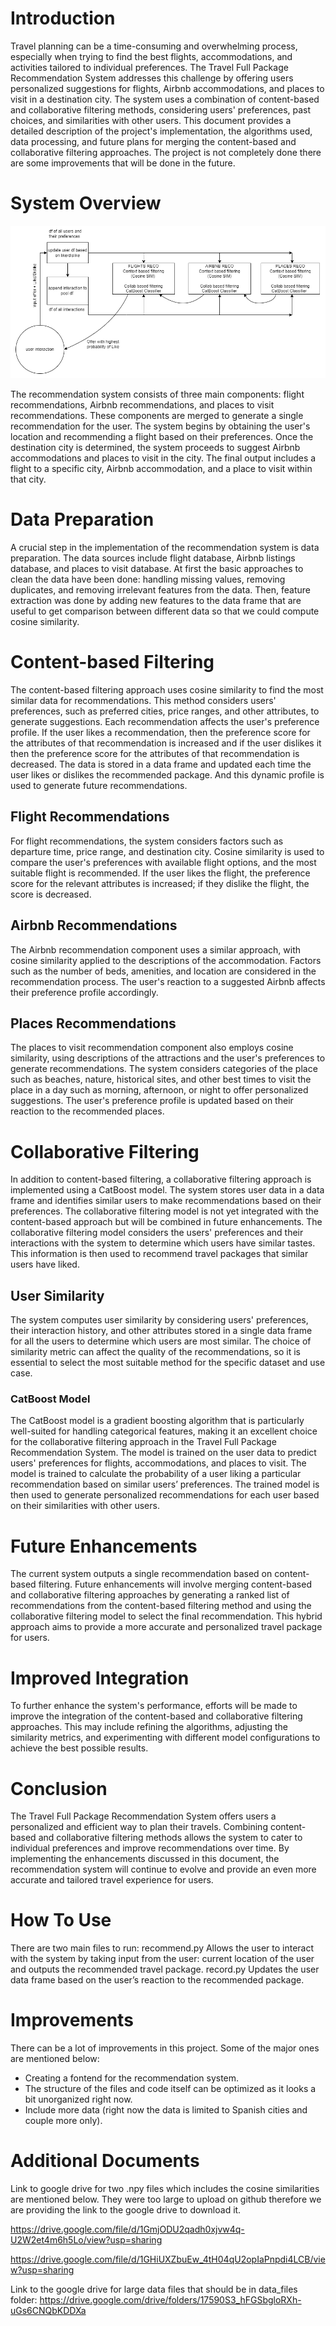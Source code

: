 # Introduction

Travel planning can be a time-consuming and overwhelming process, especially when trying to find the best flights, accommodations, and activities tailored to individual preferences. The Travel Full Package Recommendation System addresses this challenge by offering users personalized suggestions for flights, Airbnb accommodations, and places to visit in a destination city. The system uses a combination of content-based and collaborative filtering methods, considering users' preferences, past choices, and similarities with other users. This document provides a detailed description of the project's implementation, the algorithms used, data processing, and future plans for merging the content-based and collaborative filtering approaches. The project is not completely done there are some improvements that will be done in the future.

# System Overview

![SYSTEM PIPELINE IMG](PIPELINE_RECO.png)

The recommendation system consists of three main components: flight recommendations, Airbnb recommendations, and places to visit recommendations. These components are merged to generate a single recommendation for the user. The system begins by obtaining the user's location and recommending a flight based on their preferences. Once the destination city is determined, the system proceeds to suggest Airbnb accommodations and places to visit in the city. The final output includes a flight to a specific city, Airbnb accommodation, and a place to visit within that city.

# Data Preparation

A crucial step in the implementation of the recommendation system is data preparation. The data sources include flight database, Airbnb listings database, and places to visit database. At first the basic approaches to clean the data have been done: handling missing values, removing duplicates, and removing irrelevant features from the data. Then, feature extraction was done by adding new features to the data frame that are useful to get comparison between different data so that we could compute cosine similarity.
# Content-based Filtering

The content-based filtering approach uses cosine similarity to find the most similar data for recommendations. This method considers users' preferences, such as preferred cities, price ranges, and other attributes, to generate suggestions. Each recommendation affects the user's preference profile. If the user likes a recommendation, then the preference score for the attributes of that recommendation is increased and if the user dislikes it then the preference score for the attributes of that recommendation is decreased. The data is stored in a data frame and updated each time the user likes or dislikes the recommended package. And this dynamic profile is used to generate future recommendations.

## Flight Recommendations

For flight recommendations, the system considers factors such as departure time, price range, and destination city. Cosine similarity is used to compare the user's preferences with available flight options, and the most suitable flight is recommended. If the user likes the flight, the preference score for the relevant attributes is increased; if they dislike the flight, the score is decreased.

## Airbnb Recommendations

The Airbnb recommendation component uses a similar approach, with cosine similarity applied to the descriptions of the accommodation. Factors such as the number of beds, amenities, and location are considered in the recommendation process. The user's reaction to a suggested Airbnb affects their preference profile accordingly.

## Places Recommendations

The places to visit recommendation component also employs cosine similarity, using descriptions of the attractions and the user's preferences to generate recommendations. The system considers categories of the place such as beaches, nature, historical sites, and other best times to visit the place in a day such as morning, afternoon, or night to offer personalized suggestions. The user's preference profile is updated based on their reaction to the recommended places.

# Collaborative Filtering

In addition to content-based filtering, a collaborative filtering approach is implemented using a CatBoost model. The system stores user data in a data frame and identifies similar users to make recommendations based on their preferences. The collaborative filtering model is not yet integrated with the content-based approach but will be combined in future enhancements. The collaborative filtering model considers the users' preferences and their interactions with the system to determine which users have similar tastes. This information is then used to recommend travel packages that similar users have liked.

## User Similarity

The system computes user similarity by considering users' preferences, their interaction history, and other attributes stored in a single data frame for all the users to determine which users are most similar. The choice of similarity metric can affect the quality of the recommendations, so it is essential to select the most suitable method for the specific dataset and use case.

### CatBoost Model

The CatBoost model is a gradient boosting algorithm that is particularly well-suited for handling categorical features, making it an excellent choice for the collaborative filtering approach in the Travel Full Package Recommendation System. The model is trained on the user data to predict users' preferences for flights, accommodations, and places to visit. The model is trained to calculate the probability of a user liking a particular recommendation based on similar users’ preferences. The trained model is then used to generate personalized recommendations for each user based on their similarities with other users.

# Future Enhancements

The current system outputs a single recommendation based on content-based filtering. Future enhancements will involve merging content-based and collaborative filtering approaches by generating a ranked list of recommendations from the content-based filtering method and using the collaborative filtering model to select the final recommendation. This hybrid approach aims to provide a more accurate and personalized travel package for users.

# Improved Integration

To further enhance the system's performance, efforts will be made to improve the integration of the content-based and collaborative filtering approaches. This may include refining the algorithms, adjusting the similarity metrics, and experimenting with different model configurations to achieve the best possible results.

# Conclusion

The Travel Full Package Recommendation System offers users a personalized and efficient way to plan their travels. Combining content-based and collaborative filtering methods allows the system to cater to individual preferences and improve recommendations over time. By implementing the enhancements discussed in this document, the recommendation system will continue to evolve and provide an even more accurate and tailored travel experience for users.

# How To Use

There are two main files to run:
recommend.py
Allows the user to interact with the system by taking input from the user: current location of the user and outputs the recommended travel package.
record.py
Updates the user data frame based on the user’s reaction to the recommended package.

# Improvements

There can be a lot of improvements in this project. Some of the major ones are mentioned below:

- Creating a fontend for the recommendation system.
- The structure of the files and code itself can be optimized as it looks a bit unorganized right now.
- Include more data (right now the data is limited to Spanish cities and couple more only).

# Additional Documents

Link to google drive for two .npy files which includes the cosine similarities are mentioned below. They were too large to upload on github therefore we are providing the link to the google drive to download it. 

https://drive.google.com/file/d/1GmjODU2qadh0xjvw4q-U2W2et4m6h5Lo/view?usp=sharing

https://drive.google.com/file/d/1GHiUXZbuEw_4tH04qU2opIaPnpdi4LCB/view?usp=sharing

Link to the google drive for large data files that should be in data_files folder:
https://drive.google.com/drive/folders/17590S3_hFGSbgloRXh-uGs6CNQbKDDXa
